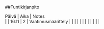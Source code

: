 ##Tuntikirjanpito

Päivä |	Aika | Notes	
      |	     |
16.11 |  2   | Vaatimusmäärittely
      |      |
      |      |
      |      |
      |      |
      |      |
      |      |
